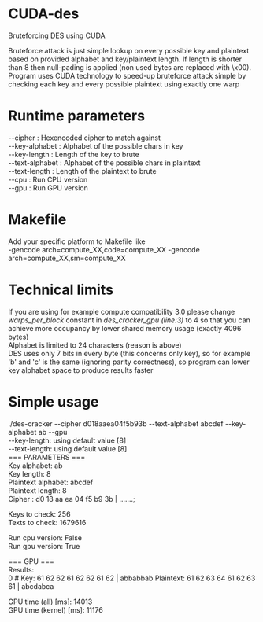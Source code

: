 # CUDA-des
Bruteforcing DES using CUDA

Bruteforce attack is just simple lookup on every possible key and plaintext based on provided alphabet and key/plaintext length. If length is shorter than 8 then null-pading is applied (non used bytes are replaced with \x00). Program uses CUDA technology to speed-up bruteforce attack simple by checking each key and every possible plaintext using exactly one warp 

# Runtime parameters
--cipher : Hexencoded cipher to match against  
--key-alphabet : Alphabet of the possible chars in key  
--key-length : Length of the key to brute  
--text-alphabet : Alphabet of the possible chars in plaintext  
--text-length : Length of the plaintext to brute  
--cpu : Run CPU version  
--gpu : Run GPU version  
  


# Makefile
Add your specific platform to Makefile like  
-gencode arch=compute_XX,code=compute_XX -gencode arch=compute_XX,sm=compute_XX

# Technical limits
If you are using for example compute compatibility 3.0 please change *warps_per_block* constant in *des_cracker_gpu (line:3)* to 4 so that you can achieve more occupancy by lower shared memory usage (exactly 4096 bytes)  
Alphabet is limited to 24 characters (reason is above)  
DES uses only 7 bits in every byte (this concerns only key), so for example 'b' and 'c' is the same (ignoring parity correctness), so program can lower key alphabet space to produce results faster  

# Simple usage
./des-cracker --cipher d018aaea04f5b93b --text-alphabet abcdef --key-alphabet ab --gpu  
--key-length: using default value [8]  
--text-length: using default value [8]  
=== PARAMETERS ===  
Key alphabet:        ab  
Key length:          8  
Plaintext alphabet:  abcdef  
Plaintext length:    8  
Cipher :             d0 18 aa ea 04 f5 b9 3b  | .......;  
  
Keys to check:       256  
Texts to check:      1679616  
  
Run cpu version:     False  
Run gpu version:     True  
  
=== GPU ===  
Results:  
0 # Key: 61 62 62 61 62 62 61 62  | abbabbab    Plaintext: 61 62 63 64 61 62 63 61  | abcdabca  
  
GPU time (all)             [ms]: 14013  
GPU time (kernel)          [ms]: 11176  
